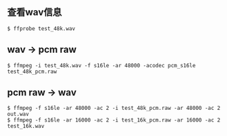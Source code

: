 ## 查看wav信息
```
$ ffprobe test_48k.wav
```

## wav -> pcm raw
```
$ ffmpeg -i test_48k.wav -f s16le -ar 48000 -acodec pcm_s16le test_48k_pcm.raw
```

## pcm raw -> wav
```
$ ffmpeg -f s16le -ar 48000 -ac 2 -i test_48k_pcm.raw -ar 48000 -ac 2 out.wav
$ ffmpeg -f s16le -ar 16000 -ac 2 -i test_16k_pcm.raw -ar 16000 -ac 2 test_16k.wav
```
